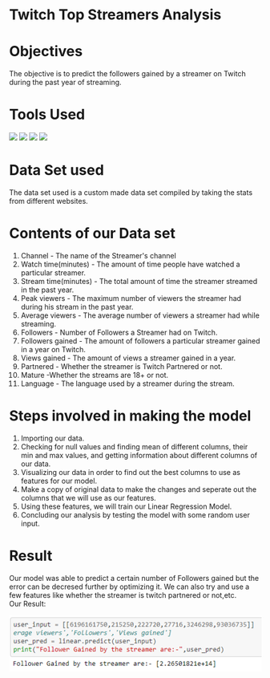 # Twitch Top Streamers Analysis

# Objectives  
The objective is to predict the followers gained by a streamer on Twitch during the past year of streaming. <br>

# Tools Used
<img src="https://img.shields.io/badge/python%20-%2314354C.svg?&style=for-the-badge&logo=python&logoColor=white"/> <img src="https://img.shields.io/badge/pandas%20-%23150458.svg?&style=for-the-badge&logo=pandas&logoColor=white" /> <img src="https://img.shields.io/badge/Jupyter%20-%23F37626.svg?&style=for-the-badge&logo=Jupyter&logoColor=white" /> <img src="https://img.shields.io/badge/numpy%20-%23013243.svg?&style=for-the-badge&logo=numpy&logoColor=white" />

# Data Set used
The data set used is a custom made data set compiled by  taking the stats from different websites.

# Contents of our Data set
1) Channel - The name of the Streamer's channel <br>
2) Watch time(minutes) - The amount of time people have watched a particular streamer. <br>
3) Stream time(minutes) - The total amount of time the streamer streamed in the past year. <br>
4) Peak viewers - The maximum number of viewers the streamer had during his stream in the past year. <br>
5) Average viewers - The average number of viewers a streamer had while streaming. <br>
6) Followers - Number of Followers a Streamer had on Twitch. <br>
7) Followers gained - The amount of followers a particular streamer gained in a year on Twitch. <br>
8) Views gained - The amount of views a streamer gained in a year. <br>
9) Partnered - Whether the streamer is Twitch Partnered or not. <br>
10) Mature  -Whether the streams are 18+ or not. <br>
11) Language - The language used by a streamer during the stream. <br>


# Steps involved in making the model 
1) Importing our data. <br>
2) Checking for null values and finding mean of different columns, their min and max values, and getting information about different columns of our data.<br>
3) Visualizing our data in order to find out the best columns to use as features for our model. <br>
4) Make a copy of original data to make the changes and seperate out the columns that we will use as our features. <br>
5) Using these features, we will train our Linear Regression Model.<br>
6) Concluding our analysis by testing the model with some random user input.<br>

# Result  
Our model was able to predict a certain number of Followers gained but the error can be decresed further by optimizing it. We can also try and use a few features like whether the streamer is twitch partnered or not,etc. <br>
Our Result: <br>

![alt text](https://github.com/AM1CODES/TwitchTopStreamers-Analysis/blob/main/Twitch-Result.PNG?raw=true)
